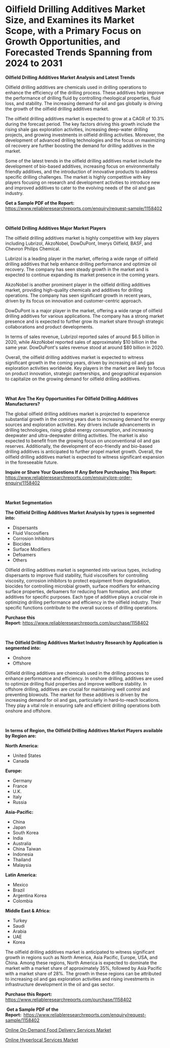 <p><h1>Oilfield Drilling Additives Market Size, and Examines its Market Scope, with a Primary Focus on Growth Opportunities, and Forecasted Trends Spanning from 2024 to 2031</h1></p><p><strong>Oilfield Drilling Additives Market Analysis and Latest Trends</strong></p>
<p><p>Oilfield drilling additives are chemicals used in drilling operations to enhance the efficiency of the drilling process. These additives help improve the performance of drilling fluid by controlling rheological properties, fluid loss, and stability. The increasing demand for oil and gas globally is driving the growth of the oilfield drilling additives market.</p><p>The oilfield drilling additives market is expected to grow at a CAGR of 10.3% during the forecast period. The key factors driving this growth include the rising shale gas exploration activities, increasing deep-water drilling projects, and growing investments in oilfield drilling activities. Moreover, the development of advanced drilling technologies and the focus on maximizing oil recovery are further boosting the demand for drilling additives in the market.</p><p>Some of the latest trends in the oilfield drilling additives market include the development of bio-based additives, increasing focus on environmentally friendly additives, and the introduction of innovative products to address specific drilling challenges. The market is highly competitive with key players focusing on research and development activities to introduce new and improved additives to cater to the evolving needs of the oil and gas industry.</p></p>
<p><strong>Get a Sample PDF of the Report:&nbsp;</strong> <a href="https://www.reliableresearchreports.com/enquiry/request-sample/1158402">https://www.reliableresearchreports.com/enquiry/request-sample/1158402</a></p>
<p>&nbsp;</p>
<p><strong>Oilfield Drilling Additives Major Market Players</strong></p>
<p><p>The oilfield drilling additives market is highly competitive with key players including Lubrizol, AkzoNobel, DowDuPont, Imerys Oilfield, BASF, and Chevron Philips Chemical. </p><p>Lubrizol is a leading player in the market, offering a wide range of oilfield drilling additives that help enhance drilling performance and optimize oil recovery. The company has seen steady growth in the market and is expected to continue expanding its market presence in the coming years.</p><p>AkzoNobel is another prominent player in the oilfield drilling additives market, providing high-quality chemicals and additives for drilling operations. The company has seen significant growth in recent years, driven by its focus on innovation and customer-centric approach.</p><p>DowDuPont is a major player in the market, offering a wide range of oilfield drilling additives for various applications. The company has a strong market presence and is expected to further grow its market share through strategic collaborations and product developments.</p><p>In terms of sales revenue, Lubrizol reported sales of around $6.5 billion in 2020, while AkzoNobel reported sales of approximately $10 billion in the same year. DowDuPont's sales revenue stood at around $80 billion in 2020.</p><p>Overall, the oilfield drilling additives market is expected to witness significant growth in the coming years, driven by increasing oil and gas exploration activities worldwide. Key players in the market are likely to focus on product innovation, strategic partnerships, and geographical expansion to capitalize on the growing demand for oilfield drilling additives.</p></p>
<p>&nbsp;</p>
<p><strong>What Are The Key Opportunities For Oilfield Drilling Additives Manufacturers?</strong></p>
<p><p>The global oilfield drilling additives market is projected to experience substantial growth in the coming years due to increasing demand for energy sources and exploration activities. Key drivers include advancements in drilling technologies, rising global energy consumption, and increasing deepwater and ultra-deepwater drilling activities. The market is also expected to benefit from the growing focus on unconventional oil and gas reserves. Additionally, the development of eco-friendly and bio-based drilling additives is anticipated to further propel market growth. Overall, the oilfield drilling additives market is expected to witness significant expansion in the foreseeable future.</p></p>
<p><strong>Inquire or Share Your Questions If Any Before Purchasing This Report:</strong> <a href="https://www.reliableresearchreports.com/enquiry/pre-order-enquiry/1158402">https://www.reliableresearchreports.com/enquiry/pre-order-enquiry/1158402</a></p>
<p>&nbsp;</p>
<p><strong>Market Segmentation</strong></p>
<p><strong>The Oilfield Drilling Additives Market Analysis by types is segmented into:</strong></p>
<p><ul><li>Dispersants</li><li>Fluid Viscosifiers</li><li>Corrosion Inhibitors</li><li>Biocides</li><li>Surface Modifiers</li><li>Defoamers</li><li>Others</li></ul></p>
<p><p>Oilfield drilling additives market is segmented into various types, including dispersants to improve fluid stability, fluid viscosifiers for controlling viscosity, corrosion inhibitors to protect equipment from degradation, biocides for controlling microbial growth, surface modifiers for enhancing surface properties, defoamers for reducing foam formation, and other additives for specific purposes. Each type of additive plays a crucial role in optimizing drilling performance and efficiency in the oilfield industry. Their specific functions contribute to the overall success of drilling operations.</p></p>
<p><strong>Purchase this Report:&nbsp;</strong><a href="https://www.reliableresearchreports.com/purchase/1158402">https://www.reliableresearchreports.com/purchase/1158402</a></p>
<p>&nbsp;</p>
<p><strong>The Oilfield Drilling Additives Market Industry Research by Application is segmented into:</strong></p>
<p><ul><li>Onshore</li><li>Offshore</li></ul></p>
<p><p>Oilfield drilling additives are chemicals used in the drilling process to enhance performance and efficiency. In onshore drilling, additives are used to optimize drilling fluid properties and improve wellbore stability. In offshore drilling, additives are crucial for maintaining well control and preventing blowouts. The market for these additives is driven by the increasing demand for oil and gas, particularly in hard-to-reach locations. They play a vital role in ensuring safe and efficient drilling operations both onshore and offshore.</p></p>
<p>&nbsp;</p>
<p><strong>In terms of Region, the Oilfield Drilling Additives Market Players available by Region are:</strong></p>
<p>
    <p> <strong> North America: </strong>
        <ul>
            <li>United States</li>
            <li>Canada</li>
        </ul>
        </p> 
    <p> <strong> Europe: </strong>
        <ul>
            <li>Germany</li>
            <li>France</li>
            <li>U.K.</li>
            <li>Italy</li>
            <li>Russia</li>
        </ul>
        </p> 
    <p> <strong> Asia-Pacific: </strong>
        <ul>
            <li>China</li>
            <li>Japan</li>
            <li>South Korea</li>
            <li>India</li>
            <li>Australia</li>
            <li>China Taiwan</li>
            <li>Indonesia</li>
            <li>Thailand</li>
            <li>Malaysia</li>
        </ul>
        </p> 
    <p> <strong> Latin America: </strong>
        <ul>
            <li>Mexico</li>
            <li>Brazil</li>
            <li>Argentina Korea</li>
            <li>Colombia</li>
        </ul>
        </p> 
    <p> <strong> Middle East & Africa: </strong>
        <ul>
            <li>Turkey</li>
            <li>Saudi</li>
            <li>Arabia</li>
            <li>UAE</li>
            <li>Korea</li>
        </ul>
    </p>
    </p>
<p><p>The oilfield drilling additives market is anticipated to witness significant growth in regions such as North America, Asia Pacific, Europe, USA, and China. Among these regions, North America is expected to dominate the market with a market share of approximately 35%, followed by Asia Pacific with a market share of 28%. The growth in these regions can be attributed to increasing oil and gas exploration activities and rising investments in infrastructure development in the oil and gas sector.</p></p>
<p><strong>Purchase this Report: </strong><a href="https://www.reliableresearchreports.com/purchase/1158402">https://www.reliableresearchreports.com/purchase/1158402</a></p>
<p>&nbsp;<strong>Get a Sample PDF of the Report:&nbsp;&nbsp;</strong><a href="https://www.reliableresearchreports.com/enquiry/request-sample/1158402">https://www.reliableresearchreports.com/enquiry/request-sample/1158402</a></p>
<p><strong></strong></p>
<p><p><a href="https://issuu.com/reportprime-2/docs/online-on-demand-food-delivery-services-market-siz">Online On-Demand Food Delivery Services Market</a></p><p><a href="https://issuu.com/reportprime-2/docs/online-hyperlocal-services-market-size-2030.pptx">Online Hyperlocal Services Market</a></p></p>